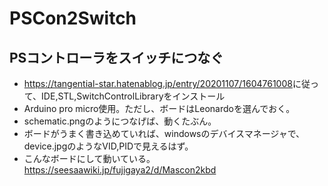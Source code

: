 # PSCon2Switch
## PSコントローラをスイッチにつなぐ
- <https://tangential-star.hatenablog.jp/entry/20201107/1604761008>に従って、IDE,STL,SwitchControlLibraryをインストール
- Arduino pro micro使用。ただし、ボードはLeonardoを選んでおく。
- schematic.pngのようにつなげば、動くたぶん。
- ボードがうまく書き込めていれば、windowsのデバイスマネージャで、device.jpgのようなVID,PIDで見えるはず。
- こんなボードにして動いている。<https://seesaawiki.jp/fujigaya2/d/Mascon2kbd> 
